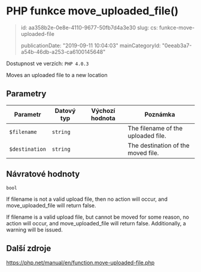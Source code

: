PHP funkce move_uploaded_file()
===============================

> id: aa358b2e-0e8e-4110-9677-50fb7d4a3e30
> slug:
> 	cs: funkce-move-uploaded-file
> 
> publicationDate: "2019-09-11 10:04:03"
> mainCategoryId: "0eeab3a7-a54b-46db-a253-ca6100145648"

Dostupnost ve verzích: `PHP 4.0.3`

Moves an uploaded file to a new location


Parametry
--------------

| Parametr | Datový typ | Výchozí hodnota | Poznámka |
|-----|-----|-----|-----|
| `$filename` | `string` |  | The filename of the uploaded file. |
| `$destination` | `string` |  | The destination of the moved file. |


Návratové hodnoty
----------------

`bool`

If filename is not a valid upload file,
then no action will occur, and
move_uploaded_file will return
false.
</p>
<p>
If filename is a valid upload file, but
cannot be moved for some reason, no action will occur, and
move_uploaded_file will return
false. Additionally, a warning will be issued.

Další zdroje
------------

https://php.net/manual/en/function.move-uploaded-file.php
